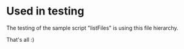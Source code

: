 # Used in testing 

The testing of the sample script "listFiles" is using 
this file hierarchy.

That's all :)


